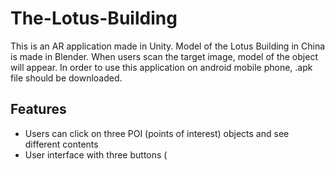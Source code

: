 # The-Lotus-Building
 This is an AR application made in Unity. Model of the Lotus Building in China is made in Blender. When users scan the target image, model of the object will appear.
 In order to use this application on android mobile phone, .apk file should be downloaded.
 
 ## Features
 * Users can click on three POI (points of interest) objects and see different contents
 * User interface with three buttons ( 
 
 
 
 
